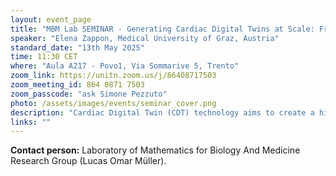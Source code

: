 ```yaml
---
layout: event_page
title: "MBM Lab SEMINAR - Generating Cardiac Digital Twins at Scale: From Clinical Images to ECG Data"
speaker: "Elena Zappon, Medical University of Graz, Austria"
standard_date: "13th May 2025"
time: 11:30 CET
where: "Aula A217 - Povo1, Via Sommarive 5, Trento"
zoom_link: https://unitn.zoom.us/j/86408717503
zoom_meeting_id: 864 0871 7503
zoom_passcode: "ask Simone Pezzuto"
photo: /assets/images/events/seminar_cover.png
description: "Cardiac Digital Twin (CDT) technology aims to create a high-fidelity virtual replica of a patient's heart using non-invasive clinical data, enabling real-time monitoring and personalized care. A key challenge lies in scaling the generation of anatomical and functional heart models that accurately replicate individual physiological responses—an essential step for precise diagnostics, risk stratification, and therapy planning. In this talk, we introduce an automated, scalable workflow for generating CDTs by integrating near-fully automatic anatomical modeling with optimization-based and machine learning approaches for functional personalization, based on sinus rhythm ECG data. The anatomical twinning pipeline produces patient-specific, four-chamber volumetric cardiac meshes from imaging modalities such as CT or MRI. It leverages neural networks for automatic segmentation of major cardiac structures, combined with rule-based techniques to define chamber walls, anatomical landmarks, fiber orientations, and a universal coordinate system spanning atria and ventricles. The workflow further supports automatic generation of extended torso geometries, including labeled regions for the heart, lungs, torso, and blood pools. On the functional side, we show how optimization algorithms can be employed to calibrate the virtual heart's electrophysiological behavior to patient-specific ECGs. These methods focus on reproducing key features of individual ECG waveforms, enabling accurate personalization of cardiac function models."
links: ""
---
```


**Contact person:**  Laboratory of Mathematics for Biology And Medicine Research Group (Lucas Omar Müller).
